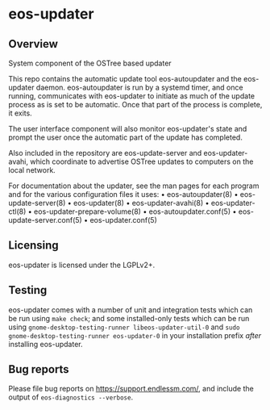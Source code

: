 eos-updater
===========

Overview
--------

System component of the OSTree based updater

This repo contains the automatic update tool eos-autoupdater and the
eos-updater daemon.  eos-autoupdater is run by a systemd timer, and once
running, communicates with eos-updater to initiate as much of the update
process as is set to be automatic.  Once that part of the process is
complete, it exits.

The user interface component will also monitor eos-updater's state and
prompt the user once the automatic part of the update has completed.

Also included in the repository are eos-update-server and eos-updater-avahi,
which coordinate to advertise OSTree updates to computers on the local network.

For documentation about the updater, see the man pages for each program and
for the various configuration files it uses:
 • eos-autoupdater(8)
 • eos-update-server(8)
 • eos-updater(8)
 • eos-updater-avahi(8)
 • eos-updater-ctl(8)
 • eos-updater-prepare-volume(8)
 • eos-autoupdater.conf(5)
 • eos-update-server.conf(5)
 • eos-updater.conf(5)

Licensing
---------

eos-updater is licensed under the LGPLv2+.

Testing
-------

eos-updater comes with a number of unit and integration tests which can be run
using `make check`; and some installed-only tests which can be run using
`gnome-desktop-testing-runner libeos-updater-util-0` and
`sudo gnome-desktop-testing-runner eos-updater-0` in your installation prefix
_after_ installing eos-updater.

Bug reports
-----------

Please file bug reports on https://support.endlessm.com/, and include the
output of `eos-diagnostics --verbose`.
